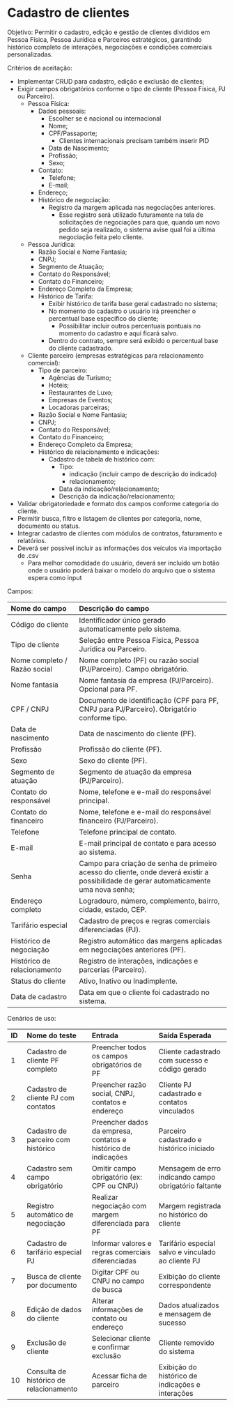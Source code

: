 # **Cadastro de clientes**

Objetivo: Permitir o cadastro, edição e gestão de clientes divididos em Pessoa Física, Pessoa Jurídica e Parceiros estratégicos, garantindo histórico completo de interações, negociações e condições comerciais personalizadas.

Critérios de aceitação:

* Implementar CRUD para cadastro, edição e exclusão de clientes;  
* Exigir campos obrigatórios conforme o tipo de cliente (Pessoa Física, PJ ou Parceiro).  
  * Pessoa Física:  
    * Dados pessoais:  
      * Escolher se é nacional ou internacional  
      * Nome;  
      * CPF/Passaporte;  
        * Clientes internacionais precisam também inserir PID  
      * Data de Nascimento;  
      * Profissão;  
      * Sexo;  
    * Contato:  
      * Telefone;  
      * E-mail;  
    * Endereço;  
    * Histórico de negociação:  
      * Registro da margem aplicada nas negociações anteriores.  
        * Esse registro será utilizado futuramente na tela de solicitações de negociações para que, quando um novo pedido seja realizado, o sistema avise qual foi a última negociação feita pelo cliente.  
  * Pessoa Jurídica:  
    * Razão Social e Nome Fantasia;  
    * CNPJ;  
    * Segmento de Atuação;  
    * Contato do Responsável;  
    * Contato do Financeiro;  
    * Endereço Completo da Empresa;  
    * Histórico de Tarifa:   
      * Exibir histórico de tarifa base geral cadastrado no sistema;  
      * No momento do cadastro o usuário irá preencher o percentual base específico do cliente;  
        * Possibilitar incluir outros percentuais pontuais no momento do cadastro e aqui ficará salvo.  
      * Dentro do contrato, sempre será exibido o percentual base do cliente cadastrado.  
  * Cliente parceiro (empresas estratégicas para relacionamento comercial):  
    * Tipo de parceiro:  
      * Agências de Turismo;  
      * Hotéis;  
      * Restaurantes de Luxo;  
      * Empresas de Eventos;  
      * Locadoras parceiras;  
    * Razão Social e Nome Fantasia;  
    * CNPJ;  
    * Contato do Responsável;  
    * Contato do Financeiro;  
    * Endereço Completo da Empresa;  
    * Histórico de relacionamento e indicações:  
      * Cadastro de tabela de histórico com:  
        * Tipo:   
          * indicação (incluir campo de descrição do indicado)  
          *  relacionamento;  
        * Data da indicação/relacionamento;  
        * Descrição da indicação/relacionamento;  
* Validar obrigatoriedade e formato dos campos conforme categoria do cliente.  
* Permitir busca, filtro e listagem de clientes por categoria, nome, documento ou status.  
* Integrar cadastro de clientes com módulos de contratos, faturamento e relatórios.  
* Deverá ser possível incluir as informações dos veículos via importação de .csv  
  * Para melhor comodidade do usuário, deverá ser incluído um botão onde o usuário poderá baixar o modelo do arquivo que o sistema espera como input

Campos:

| Nome do campo | Descrição do campo |
| :---- | :---- |
| Código do cliente | Identificador único gerado automaticamente pelo sistema. |
| Tipo de cliente | Seleção entre Pessoa Física, Pessoa Jurídica ou Parceiro. |
| Nome completo / Razão social | Nome completo (PF) ou razão social (PJ/Parceiro). Campo obrigatório. |
| Nome fantasia | Nome fantasia da empresa (PJ/Parceiro). Opcional para PF. |
| CPF / CNPJ | Documento de identificação (CPF para PF, CNPJ para PJ/Parceiro). Obrigatório conforme tipo. |
| Data de nascimento | Data de nascimento do cliente (PF). |
| Profissão | Profissão do cliente (PF). |
| Sexo | Sexo do cliente (PF). |
| Segmento de atuação | Segmento de atuação da empresa (PJ/Parceiro). |
| Contato do responsável | Nome, telefone e e-mail do responsável principal. |
| Contato do financeiro | Nome, telefone e e-mail do responsável financeiro (PJ/Parceiro). |
| Telefone | Telefone principal de contato. |
| E-mail | E-mail principal de contato e para acesso ao sistema. |
| Senha | Campo para criação de senha de primeiro acesso do cliente, onde deverá existir a possibilidade de gerar automaticamente uma nova senha; |
| Endereço completo | Logradouro, número, complemento, bairro, cidade, estado, CEP. |
| Tarifário especial | Cadastro de preços e regras comerciais diferenciadas (PJ). |
| Histórico de negociação | Registro automático das margens aplicadas em negociações anteriores (PF). |
| Histórico de relacionamento | Registro de interações, indicações e parcerias (Parceiro). |
| Status do cliente | Ativo, Inativo ou Inadimplente. |
| Data de cadastro | Data em que o cliente foi cadastrado no sistema. |

Cenários de uso:

| ID | Nome do teste | Entrada | Saída Esperada |
| :---- | :---- | :---- | :---- |
| 1 | Cadastro de cliente PF completo | Preencher todos os campos obrigatórios de PF | Cliente cadastrado com sucesso e código gerado |
| 2 | Cadastro de cliente PJ com contatos | Preencher razão social, CNPJ, contatos e endereço | Cliente PJ cadastrado e contatos vinculados |
| 3 | Cadastro de parceiro com histórico | Preencher dados da empresa, contatos e histórico de indicações | Parceiro cadastrado e histórico iniciado |
| 4 | Cadastro sem campo obrigatório | Omitir campo obrigatório (ex: CPF ou CNPJ) | Mensagem de erro indicando campo obrigatório faltante |
| 5 | Registro automático de negociação | Realizar negociação com margem diferenciada para PF | Margem registrada no histórico do cliente |
| 6 | Cadastro de tarifário especial PJ | Informar valores e regras comerciais diferenciadas | Tarifário especial salvo e vinculado ao cliente PJ |
| 7 | Busca de cliente por documento | Digitar CPF ou CNPJ no campo de busca | Exibição do cliente correspondente |
| 8 | Edição de dados do cliente | Alterar informações de contato ou endereço | Dados atualizados e mensagem de sucesso |
| 9 | Exclusão de cliente | Selecionar cliente e confirmar exclusão | Cliente removido do sistema |
| 10 | Consulta de histórico de relacionamento | Acessar ficha de parceiro | Exibição do histórico de indicações e interações |

